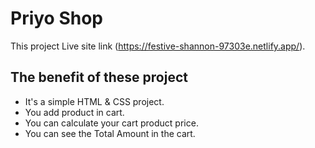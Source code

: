 # Priyo Shop

This project Live site link (https://festive-shannon-97303e.netlify.app/).

## The benefit of these project

- It's a simple HTML & CSS project.
- You add product in cart.
- You can calculate your cart product price.
- You can see the Total Amount in the cart.
